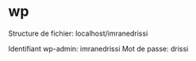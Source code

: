 # wp
Structure de fichier: localhost/imranedrissi

Identifiant wp-admin: imranedrissi
Mot de passe: drissi
